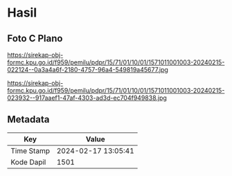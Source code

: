 # Hasil

## Foto C Plano

https://sirekap-obj-formc.kpu.go.id/f959/pemilu/pdpr/15/71/01/10/01/1571011001003-20240215-022124--0a3a4a6f-2180-4757-96a4-549819a45677.jpg

https://sirekap-obj-formc.kpu.go.id/f959/pemilu/pdpr/15/71/01/10/01/1571011001003-20240215-023932--917aaef1-47af-4303-ad3d-ec704f949838.jpg


## Metadata

| Key        | Value               |
| ---------- | ------------------- |
| Time Stamp | 2024-02-17 13:05:41 |
| Kode Dapil | 1501                |



